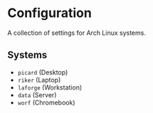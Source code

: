 # Configuration

A collection of settings for Arch Linux systems.

## Systems

- `picard` (Desktop)
- `riker` (Laptop)
- `laforge` (Workstation)
- `data` (Server)
- `worf` (Chromebook)
